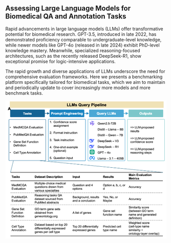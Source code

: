 ## Assessing Large Language Models for Biomedical QA and Annotation Tasks

Rapid advancements in large language models (LLMs) offer transformative potential for biomedical research. GPT-3.5, introduced in late 2022, has demonstrated proficiency comparable to undergraduate-level knowledge, while newer models like GPT-4o (released in late 2024) exhibit PhD-level knowledge mastery. Meanwhile, specialized reasoning-focused architectures, such as the recently released DeepSeek-R1, show exceptional promise for logic-intensive applications.

The rapid growth and diverse applications of LLMs underscore the need for comprehensive evaluation frameworks. Here we presents a benchmarking platform specifically tailored for biomedical tasks, which we aim to maintain and periodically update to cover increasingly more models and more benchmark tasks. 

![Overview of benchmarking pipeline.](./images/pipeline.png)
